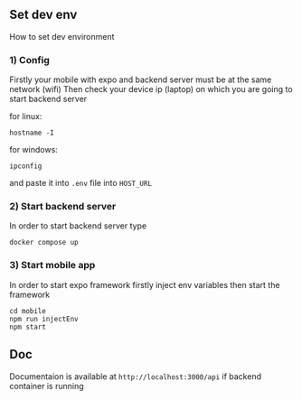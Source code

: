 ## Set dev env

How to set dev environment

### 1) Config

Firstly your mobile with expo and backend server must be at the same network (wifi)
Then check your device ip (laptop) on which you are going to start backend server

for linux:

```
hostname -I
```

for windows:

```
ipconfig
```

and paste it into `.env` file into `HOST_URL`

### 2) Start backend server

In order to start backend server type

```
docker compose up
```

### 3) Start mobile app

In order to start expo framework firstly inject env variables then start the framework

```
cd mobile
npm run injectEnv
npm start
```

## Doc

Documentaion is available at `http://localhost:3000/api` if backend container is running
